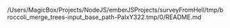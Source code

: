 /Users/MagicBox/Projects/NodeJS/emberJSProjects/surveyFromHell/tmp/broccoli_merge_trees-input_base_path-PaIxY322.tmp/0/README.md